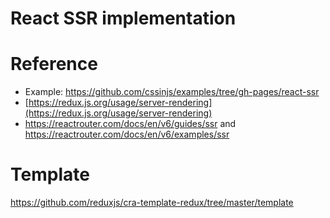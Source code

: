 # React SSR implementation



# Reference

* Example: https://github.com/cssinjs/examples/tree/gh-pages/react-ssr
* [https://redux.js.org/usage/server-rendering](https://redux.js.org/usage/server-rendering)
* https://reactrouter.com/docs/en/v6/guides/ssr and https://reactrouter.com/docs/en/v6/examples/ssr


# Template

https://github.com/reduxjs/cra-template-redux/tree/master/template